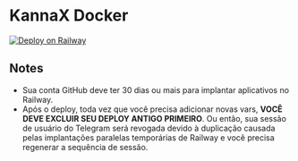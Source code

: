# KannaX Docker

[![Deploy on Railway](https://railway.app/button.svg)](https://railway.app/new/template?template=https%3A%2F%2Fgithub.com%2Ffnixdev%2Fkdocker&envs=API_ID%2CAPI_HASH%2CHU_STRING_SESSION%2CBOT_TOKEN%2COWNER_ID%2CLOG_CHANNEL_ID%2CDATABASE_URL&API_IDDesc=Telegram+API+ID+%28get+it+from+https%3A%2F%2Fmy.telegram.org%29&API_HASHDesc=Telegram+API+hash+%28Get+it+from+https%3A%2F%2Fmy.telegram.org%29&HU_STRING_SESSIONDesc=Pyrogram+user+session+string+%28Generate+it+using+https%3A%2F%2Freplit.com%2F%40culturecloud%2Ftg-session-string-generator%29&BOT_TOKENDesc=Bot+API+token+of+the+bot+to+use+with+Userge+like+an+assistant+%28Get+it+from+%40BotFather+on+Telegram%29&OWNER_IDDesc=User+ID+of+the+account+you+want+as+the+owner+of+the+assistant+bot.+%28You+can+use+%40getidsbot+on+Telegram%29&LOG_CHANNEL_IDDesc=ID+of+the+channel+you+want+to+use+as+the+log+channel+for+Userge+%28Send+a+test+message+to+the+channel+and+forward+that+message+to+%40getidsbot+on+Telegram+to+get+the+channel+ID%29&DATABASE_URLDesc=MongoDB+URL+%28Get+it+from+https%3A%2F%2Fcloud.mongodb.com%29)

## Notes

* Sua conta GitHub deve ter 30 dias ou mais para implantar aplicativos no Railway.
* Após o deploy, toda vez que você precisa adicionar novas vars, **VOCÊ DEVE EXCLUIR SEU DEPLOY ANTIGO PRIMEIRO**. Ou então, sua sessão de usuário do Telegram será revogada devido à duplicação causada pelas implantações paralelas temporárias de Railway e você precisa regenerar a sequência de sessão.